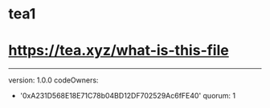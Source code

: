 # tea1
# https://tea.xyz/what-is-this-file
---
version: 1.0.0
codeOwners:
  - '0xA231D568E18E71C78b04BD12DF702529Ac6fFE40'
quorum: 1
